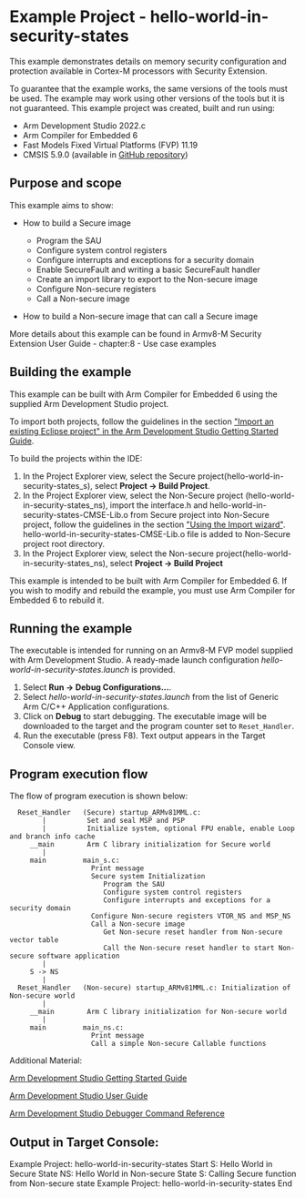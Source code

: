 # Example Project - hello-world-in-security-states

This example demonstrates details on memory security configuration and protection available in Cortex-M processors with Security Extension.

To guarantee that the example works, the same versions of the tools must be used. The example may work using other versions of the tools but it is not guaranteed. This example project was created, built and run using:

- Arm Development Studio 2022.c
- Arm Compiler for Embedded 6
- Fast Models Fixed Virtual Platforms (FVP) 11.19
- CMSIS 5.9.0 (available in [GitHub repository](https://github.com/ARM-software/CMSIS_5))


## Purpose and scope

This example aims to show:

+  How to build a Secure image 
   * Program the SAU
   * Configure system control registers
   * Configure interrupts and exceptions for a security domain
   * Enable SecureFault and writing a basic SecureFault handler
   * Create an import library to export to the Non-secure image
   * Configure Non-secure registers
   * Call a Non-secure image
         
+ How to build a Non-secure image that can call a Secure image
                

More details about this example can be found in Armv8-M Security Extension User Guide - chapter:8 - Use case examples

## Building the example

This example can be built with Arm Compiler for Embedded 6 using the supplied Arm Development Studio project.

To import both projects, follow the guidelines in the section ["Import an existing Eclipse project" in the Arm Development Studio Getting Started Guide](https://developer.arm.com/documentation/101469/2022-1/Projects-and-examples-in-Arm-Development-Studio/Importing-and-exporting-projects/Import-an-existing-Eclipse-project?lang=en).

To build the projects within the IDE:

1. In the Project Explorer view, select the Secure project(hello-world-in-security-states_s), select **Project → Build Project**.
2. In the Project Explorer view, select the Non-Secure project (hello-world-in-security-states_ns), import the interface.h and hello-world-in-security-states-CMSE-Lib.o from Secure project into Non-Secure project, follow the guidelines in the section ["Using the Import wizard"](https://developer.arm.com/documentation/101469/2022-2/Projects-and-examples-in-Arm-Development-Studio/Importing-and-exporting-projects/Using-the-Import-wizard?lang=en). 
   hello-world-in-security-states-CMSE-Lib.o file is added to Non-Secure project root directory.
3. In the Project Explorer view, select the Non-secure project(hello-world-in-security-states_ns), select **Project → Build Project**

This example is intended to be built with Arm Compiler for Embedded 6. If you wish to modify and rebuild the example, you must use Arm Compiler for Embedded 6 to rebuild it.

## Running the example

The executable is intended for running on an Armv8-M FVP model supplied with Arm Development Studio. A ready-made launch configuration *hello-world-in-security-states.launch* is provided.

1. Select **Run → Debug Configurations...**.
2. Select *hello-world-in-security-states.launch* from the list of Generic Arm C/C++ Application configurations.
3. Click on **Debug** to start debugging. The executable image will be downloaded to the target and the program counter set to `Reset_Handler`.
4. Run the executable (press F8). Text output appears in the Target Console view.

## Program execution flow
The flow of program execution is shown below:

      Reset_Handler   (Secure) startup_ARMv81MML.c: 
            |          Set and seal MSP and PSP
            |          Initialize system, optional FPU enable, enable Loop and branch info cache
         __main        Arm C library initialization for Secure world
            |
         main         main_s.c:
                        Print message
                        Secure system Initialization
                           Program the SAU
                           Configure system control registers
                           Configure interrupts and exceptions for a security domain
                        Configure Non-secure registers VTOR_NS and MSP_NS
                        Call a Non-secure image
                           Get Non-secure reset handler from Non-secure vector table
                           Call the Non-secure reset handler to start Non-secure software application
            |
         S -> NS
            |
      Reset_Handler   (Non-secure) startup_ARMv81MML.c: Initialization of Non-secure world
            |
         __main        Arm C library initialization for Non-secure world
            |
         main         main_ns.c:
                        Print message
                        Call a simple Non-secure Callable functions
                        

Additional Material:

[Arm Development Studio Getting Started Guide](https://developer.arm.com/documentation/101469)


[Arm Development Studio User Guide](https://developer.arm.com/documentation/101470)

[Arm Development Studio Debugger Command Reference](https://developer.arm.com/documentation/101471)

## Output in Target Console:
Example Project: hello-world-in-security-states Start 
S: Hello World in Secure State 
NS: Hello World in Non-secure State 
S: Calling Secure function from Non-secure state
Example Project: hello-world-in-security-states End